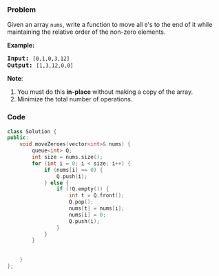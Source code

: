 ### Problem
<p>Given an array <code>nums</code>, write a function to move all <code>0</code>&#39;s to the end of it while maintaining the relative order of the non-zero elements.</p>

<p><b>Example:</b></p>

<pre>
<b>Input:</b> <code>[0,1,0,3,12]</code>
<b>Output:</b> <code>[1,3,12,0,0]</code></pre>

<p><b>Note</b>:</p>

<ol>
	<li>You must do this <b>in-place</b> without making a copy of the array.</li>
	<li>Minimize the total number of operations.</li>
</ol>

### Code
```cpp
class Solution {
public:
    void moveZeroes(vector<int>& nums) {
        queue<int> Q;
        int size = nums.size();
        for (int i = 0; i < size; i++) {
            if (nums[i] == 0) {
                Q.push(i);
            } else {
                if (!Q.empty()) {
                    int t = Q.front();
                    Q.pop();
                    nums[t] = nums[i];
                    nums[i] = 0;
                    Q.push(i);
                }
            }
        }
        
        
    }
};
```
